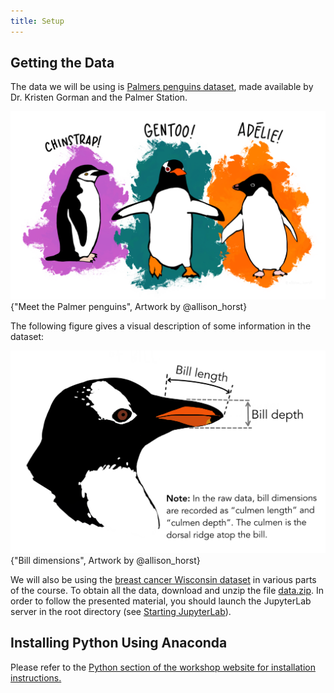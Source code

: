 ```yaml
---
title: Setup
---
```


## Getting the Data

The data we will be using is [Palmers penguins dataset](https://allisonhorst.github.io/palmerpenguins/), made available by Dr. Kristen Gorman and the Palmer Station. 

![](fig/penguins.png){"Meet the Palmer penguins", Artwork by @allison_horst}

The following figure gives a visual description of some information in the dataset:

![](fig/culmen_depth.png){"Bill dimensions", Artwork by @allison_horst}

We will also be using the [breast cancer Wisconsin dataset](https://www.kaggle.com/datasets/uciml/breast-cancer-wisconsin-data) in various parts of the course. 
To obtain all the data, download and unzip the file
[data.zip](files/data.zip).
In order to follow the presented material, you should launch the JupyterLab
server in the root directory (see [Starting JupyterLab](episodes/01-run-quit.md#starting-jupyterlab)). 

## Installing Python Using Anaconda

Please refer to the [Python section of the workshop website for installation instructions.](https://carpentries.github.io/workshop-template/install_instructions/#python)



[gapminder]: https://en.wikipedia.org/wiki/Gapminder_Foundation



